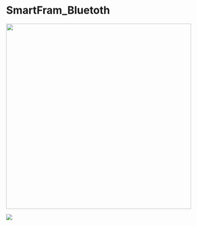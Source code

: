 # SmartFram_Bluetoth

<img src = "https://s3.us-west-2.amazonaws.com/secure.notion-static.com/598544e2-49f9-45a6-9f77-f80eddd1e64a/Untitled.png?X-Amz-Algorithm=AWS4-HMAC-SHA256&X-Amz-Content-Sha256=UNSIGNED-PAYLOAD&X-Amz-Credential=AKIAT73L2G45EIPT3X45%2F20221218%2Fus-west-2%2Fs3%2Faws4_request&X-Amz-Date=20221218T171446Z&X-Amz-Expires=86400&X-Amz-Signature=a8359f4c887d15d435b55b81cecd9a96b30f896ded82cec0edacfc71b6c8d23e&X-Amz-SignedHeaders=host&response-content-disposition=filename%3D%22Untitled.png%22&x-id=GetObject" width="500px"></img>

<img src="https://s3.us-west-2.amazonaws.com/secure.notion-static.com/712a9186-9ad0-4027-ae1c-fe9798b465d2/Untitled.png?X-Amz-Algorithm=AWS4-HMAC-SHA256&X-Amz-Content-Sha256=UNSIGNED-PAYLOAD&X-Amz-Credential=AKIAT73L2G45EIPT3X45%2F20221218%2Fus-west-2%2Fs3%2Faws4_request&X-Amz-Date=20221218T171700Z&X-Amz-Expires=86400&X-Amz-Signature=f278ac2c6702cb1a840243ca599033dad758f09b3d7805c94c7c7caeb6dc5363&X-Amz-SignedHeaders=host&response-content-disposition=filename%3D%22Untitled.png%22&x-id=GetObject"></img>
